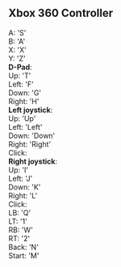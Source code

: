
## Xbox 360 Controller
A: 'S'  
B: 'A'  
X: 'X'  
Y: 'Z'  
__D-Pad__:  
    Up:    'T'  
    Left:  'F'  
    Down:  'G'  
    Right: 'H'  
__Left joystick__:  
    Up:    'Up'  
    Left:  'Left'  
    Down:  'Down'  
    Right: 'Right'  
    Click: <none>  
__Right joystick__:  
    Up:    'I'  
    Left:  'J'  
    Down:  'K'  
    Right: 'L'  
    Click: <none>  
LB: 'Q'  
LT: '1'  
RB: 'W'  
RT: '2'  
Back:  'N'  
Start: 'M'  
